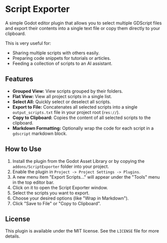 # Script Exporter

A simple Godot editor plugin that allows you to select multiple GDScript files and export their contents into a single text file or copy them directly to your clipboard.

This is very useful for:
- Sharing multiple scripts with others easily.
- Preparing code snippets for tutorials or articles.
- Feeding a collection of scripts to an AI assistant.

## Features
-   **Grouped View:** View scripts grouped by their folders.
-   **Flat View:** View all project scripts in a single list.
-   **Select All:** Quickly select or deselect all scripts.
-   **Export to File:** Concatenates all selected scripts into a single `output_scripts.txt` file in your project root (`res://`).
-   **Copy to Clipboard:** Copies the content of all selected scripts to the clipboard.
-   **Markdown Formatting:** Optionally wrap the code for each script in a `gdscript` markdown block.

## How to Use
1.  Install the plugin from the Godot Asset Library or by copying the `addons/ScriptExporter` folder into your project.
2.  Enable the plugin in `Project -> Project Settings -> Plugins`.
3.  A new menu item "Export Scripts..." will appear under the "Tools" menu in the top editor bar.
4.  Click on it to open the Script Exporter window.
5.  Select the scripts you want to export.
6.  Choose your desired options (like "Wrap in Markdown").
7.  Click "Save to File" or "Copy to Clipboard".

## License
This plugin is available under the MIT license. See the `LICENSE` file for more details.